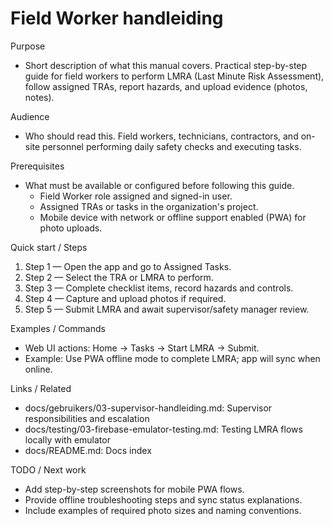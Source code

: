# Field Worker handleiding

Purpose
- Short description of what this manual covers.
  Practical step-by-step guide for field workers to perform LMRA (Last Minute Risk Assessment), follow assigned TRAs, report hazards, and upload evidence (photos, notes).

Audience
- Who should read this.
  Field workers, technicians, contractors, and on-site personnel performing daily safety checks and executing tasks.

Prerequisites
- What must be available or configured before following this guide.
  - Field Worker role assigned and signed-in user.
  - Assigned TRAs or tasks in the organization's project.
  - Mobile device with network or offline support enabled (PWA) for photo uploads.

Quick start / Steps
1. Step 1 — Open the app and go to Assigned Tasks.
2. Step 2 — Select the TRA or LMRA to perform.
3. Step 3 — Complete checklist items, record hazards and controls.
4. Step 4 — Capture and upload photos if required.
5. Step 5 — Submit LMRA and await supervisor/safety manager review.

Examples / Commands
- Web UI actions: Home → Tasks → Start LMRA → Submit.
- Example: Use PWA offline mode to complete LMRA; app will sync when online.

Links / Related
- docs/gebruikers/03-supervisor-handleiding.md: Supervisor responsibilities and escalation
- docs/testing/03-firebase-emulator-testing.md: Testing LMRA flows locally with emulator
- docs/README.md: Docs index

TODO / Next work
- Add step-by-step screenshots for mobile PWA flows.
- Provide offline troubleshooting steps and sync status explanations.
- Include examples of required photo sizes and naming conventions.